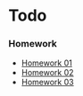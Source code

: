 # Todo

### Homework

- [Homework 01](./docs/homeworks/homework1.md)
- [Homework 02](./docs/homeworks/homework2.md)
- [Homework 03](./docs/homeworks/homework3.md)
